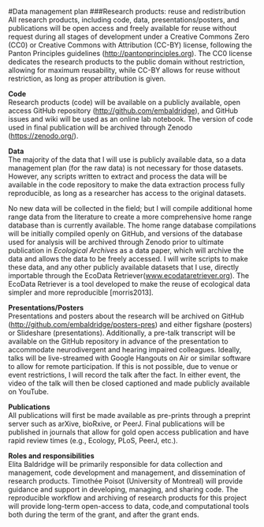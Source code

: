 <!--Data Management Plan: All applications must include a supplementary document of no more than two pages labeled "Data Management Plan". Describe plans for data management and sharing of the products of research, or assert the absence of the need for such plans. Upload this to Supplementary Documents–Data Management Plan.-->
#Data management plan
###Research products: reuse and redistribution  
All research products, including code, data, presentations/posters, and publications will be open access and freely available for reuse without request during all stages of development under a Creative Commons Zero (CC0) or Creative Commons with Attribution (CC-BY) license, following the Panton Principles guidelines (http://pantonprinciples.org).  The CC0 license dedicates the research products to the public domain without restriction, allowing for maximum reusability, while CC-BY allows for reuse without restriction, as long as proper attribution is given.


**Code**  
Research products (code) will be available on a publicly available, open access GitHub repository (http://github.com/embaldridge), and GitHub issues and wiki will be used as an online lab notebook.  The version of code used in final publication will be archived through Zenodo (https://zenodo.org/).  

**Data**    
The majority of the data that I will use is publicly available data, so a data management plan (for the raw data) is not necessary for those datasets.  However, any scripts written to extract and process the data will be available in the code repository to make the data extraction process fully reproducible, as long as a researcher has access to the original datasets.

No new data will be collected in the field; but I will compile additional home range data from the literature to create a more comprehensive home range database than is currently available.  The home range database compilations will be initially compiled openly on GitHub, and versions of the database used for analysis will be archived through Zenodo prior to ultimate publication in *Ecological Archives* as a data paper, which will archive the data and allows the data to be freely accessed.  I will write scripts to make these data, and any other publicly available datasets that I use, directly importable through the EcoData Retriever(www.ecodataretriever.org).  The EcoData Retriever is a tool developed to make the reuse of ecological data simpler and more reproducible [morris2013].

**Presentations/Posters**  
Presentations and posters about the research will be archived on GitHub (http://github.com/embaldridge/posters-pres) and either figshare (posters) or Slideshare (presentations).  Additionally, a pre-talk transcript will be available on the GitHub repository in advance of the presentation to accommodate neurodivergent  and hearing impaired colleagues.  Ideally, talks will be live-streamed with Google Hangouts on Air or similar software to allow for remote participation.  If this is not possible, due to venue or event restrictions, I will record the talk after the fact.  In either event, the video of the talk will then be closed captioned and made publicly available on YouTube.

**Publications**  
All publications will first be made available as pre-prints through a preprint server such as arXive, bioRxive, or PeerJ.  Final publications will be published in journals that allow for gold open access publication and have rapid review times (e.g., Ecology, PLoS, PeerJ, etc.).

**Roles and responsibilities**  
Elita Baldridge will be primarily responsible for data collection and management, code development and management, and dissemination of research products.  Timothée Poisot (University of Montreal) will provide guidance and support in developing, managing, and sharing code.  The reproducible workflow and archiving of research products for this project will provide long-term open-access to data, code,and computational tools both during the term of the grant, and after the grant ends.
